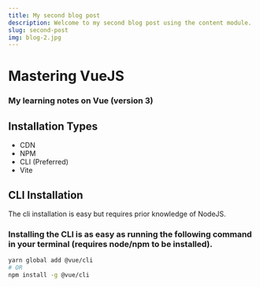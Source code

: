 ```yaml
---
title: My second blog post
description: Welcome to my second blog post using the content module.
slug: second-post
img: blog-2.jpg
---
```


# Mastering VueJS
### My learning notes on Vue (version 3)
## Installation Types

- CDN
- NPM
- CLI (Preferred)
- Vite

## CLI Installation
The cli installation is easy but requires prior knowledge of NodeJS.

### Installing the CLI is as easy as running the following command in your terminal (requires node/npm to be installed).

```sh
yarn global add @vue/cli
# OR
npm install -g @vue/cli
```